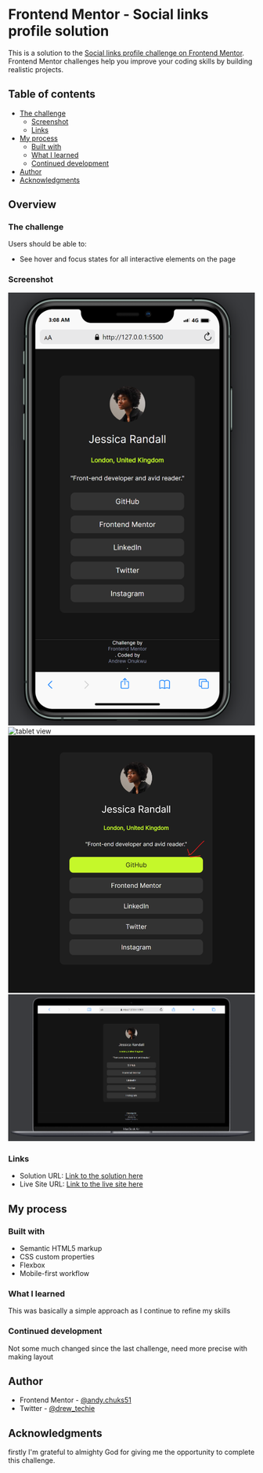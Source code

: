 # Frontend Mentor - Social links profile solution

This is a solution to the [Social links profile challenge on Frontend Mentor](https://www.frontendmentor.io/challenges/social-links-profile-UG32l9m6dQ). Frontend Mentor challenges help you improve your coding skills by building realistic projects. 

## Table of contents

- [The challenge](#the-challenge)
  - [Screenshot](#screenshot)
  - [Links](#links)
- [My process](#my-process)
  - [Built with](#built-with)
  - [What I learned](#what-i-learned)
  - [Continued development](#continued-development)
- [Author](#author)
- [Acknowledgments](#acknowledgments)

## Overview

### The challenge

Users should be able to:

- See hover and focus states for all interactive elements on the page

### Screenshot

![mobile view](./screenshots/mobile_view-1.png)
![tablet view](./screenshots/tablet_view-1.png)
![active state](./screenshots/active_state_view-1.png)
![desktop view](./screenshots/laptop_view-1.png)

### Links

- Solution URL: [Link to the solution here](https://github.com/andychuks51/social-links-profile-main)
- Live Site URL: [Link to the live site here](https://andychuks51.github.io/social-links-profile-main/)

## My process

### Built with

- Semantic HTML5 markup
- CSS custom properties
- Flexbox
- Mobile-first workflow

### What I learned

This was basically a simple approach as I continue to refine my skills

### Continued development

Not some much changed since the last challenge, need more precise with making layout

## Author

- Frontend Mentor - [@andy.chuks51](https://www.frontendmentor.io/profile/andychuks51)
- Twitter - [@drew_techie](https://x.com/drew_techie?t=OLuFzJqb8nFG57BscrejOA&s=09)

## Acknowledgments

firstly I'm grateful to almighty God for giving me the opportunity to complete this challenge.
